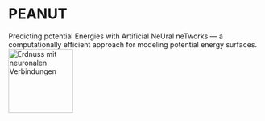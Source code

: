# PEANUT
Predicting potential Energies with Artificial NeUral neTworks — a computationally efficient approach for modeling potential energy surfaces. 
<img width="128" height="128" alt="Erdnuss mit neuronalen Verbindungen" src="https://github.com/user-attachments/assets/df36443e-af81-4ff5-acbb-35521bc64a5f" />
